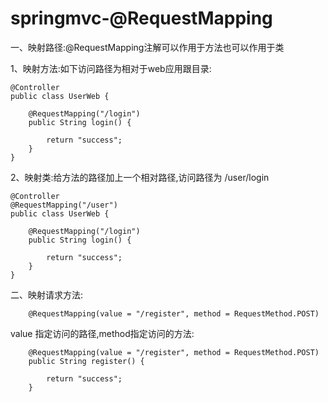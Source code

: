 springmvc-@RequestMapping
===

一、映射路径:@RequestMapping注解可以作用于方法也可以作用于类

1、映射方法:如下访问路径为相对于web应用跟目录:
```
@Controller
public class UserWeb {

    @RequestMapping("/login")
    public String login() {

        return "success";
    }
}
```

2、映射类:给方法的路径加上一个相对路径,访问路径为 /user/login
```
@Controller
@RequestMapping("/user")
public class UserWeb {

    @RequestMapping("/login")
    public String login() {

        return "success";
    }
}
```

二、映射请求方法:
```
    @RequestMapping(value = "/register", method = RequestMethod.POST)
```
value 指定访问的路径,method指定访问的方法:
```
    @RequestMapping(value = "/register", method = RequestMethod.POST)
    public String register() {

        return "success";
    }
```

